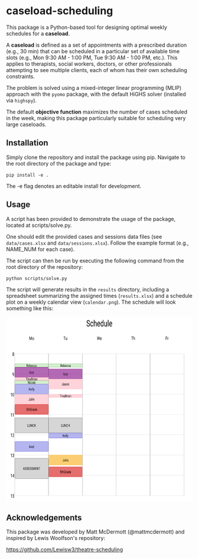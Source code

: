 # caseload-scheduling

This package is a Python-based tool for designing optimal weekly schedules for a
**caseload**. 

A **caseload** is defined as a set of appointments with a prescribed
duration (e.g., 30 min) that can be scheduled in a particular set of available time
slots (e.g., Mon 9:30 AM - 1:00 PM, Tue 9:30 AM - 1:00 PM, etc.). This applies to
therapists, social workers, doctors, or other professionals attempting to see multiple
clients, each of whom has their own scheduling constraints.

The problem is solved using a mixed-integer linear programming (MLIP) approach
with the `pyomo` package, with the default HiGHS solver (installed via `highspy`).

The default **objective function** maximizes the number of cases scheduled in the week, making
this package particularly suitable for scheduling very large caseloads.

## Installation

Simply clone the repository and install the package using pip. Navigate to the root directory 
of the package and type: 

```
pip install -e .
```
The -e flag denotes an editable install for development.

## Usage

A script has been provided to demonstrate the usage of the package, located at
scripts/solve.py.

One should edit the provided cases and sessions data files (see `data/cases.xlsx` and
`data/sessions.xlsx`). Follow the example format (e.g., NAME_NUM for each case).

The script can then be run by executing the following command from the root directory of
the repository:

```
python scripts/solve.py
```

The script will generate results in the `results` directory, including a spreadsheet
summarizing the assigned times (`results.xlsx`) and a schedule plot on a weekly
calendar view (`calendar.png`). The schedule will look something like this:

<img src="results/calendar.png" height="500">

## Acknowledgements

This package was developed by Matt McDermott (@mattmcdermott) and inspired by Lewis Woolfson's repository:

<https://github.com/Lewisw3/theatre-scheduling>

